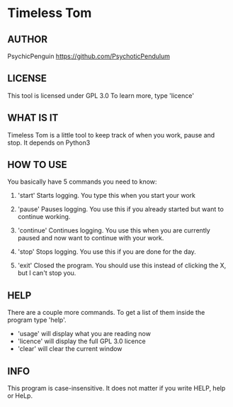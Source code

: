 # Timeless Tom

## AUTHOR
PsychicPenguin
https://github.com/PsychoticPendulum

## LICENSE
This tool is licensed under GPL 3.0
To learn more, type 'licence'

## WHAT IS IT
Timeless Tom is a little tool to keep track of when you work, pause and stop. It depends on Python3

## HOW TO USE
You basically have 5 commands you need to know:

1. 'start'
Starts logging. You type this when you start your work

2. 'pause'
Pauses logging. You use this if you already started but want to continue working.

3. 'continue'
Continues logging. You use this when you are currently paused and now want to continue with your work.

4. 'stop'
Stops logging. You use this if you are done for the day.

5. 'exit'
Closed the program. You should use this instead of clicking the X, but I can't stop you.

## HELP
There are a couple more commands. To get a list of them inside the program type 'help'.
- 'usage' will display what you are reading now
- 'licence' will display the full GPL 3.0 licence
- 'clear' will clear the current window

## INFO
This program is case-insensitive. It does not matter if you write HELP, help or HeLp.
